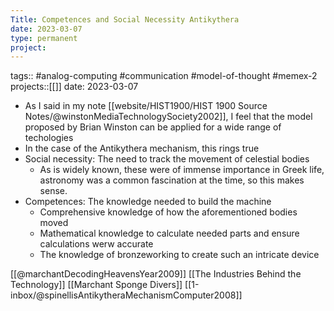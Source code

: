 ```yaml
---
Title: Competences and Social Necessity Antikythera
date: 2023-03-07
type: permanent
project:
---
```


tags::  #analog-computing #communication #model-of-thought #memex-2 
projects::[[]]
date: 2023-03-07

- As I said in my note [[website/HIST1900/HIST 1900 Source Notes/@winstonMediaTechnologySociety2002]], I feel that the model proposed by Brian Winston can be applied for a wide range of techologies
- In the case of the Antikythera mechanism, this rings true
- Social necessity: The need to track the movement of celestial bodies
	- As is widely known, these were of immense importance in Greek life, astronomy was a common fascination at the time, so this makes sense.
- Competences: The knowledge needed to build the machine
	- Comprehensive knowledge of how the aforementioned bodies moved
	- Mathematical knowledge to calculate needed parts and ensure calculations werw accurate
	- The knowledge of bronzeworking to create such an intricate device

[[@marchantDecodingHeavensYear2009]]
[[The Industries Behind the Technology]]
[[Marchant Sponge Divers]]
[[1-inbox/@spinellisAntikytheraMechanismComputer2008]]
